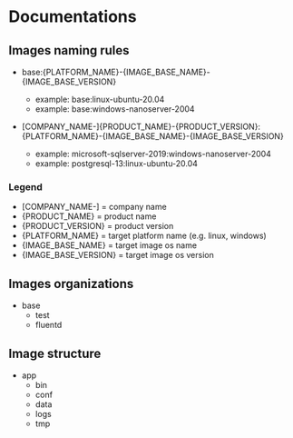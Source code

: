 # Documentations

## Images naming rules

* base:{PLATFORM_NAME}-{IMAGE_BASE_NAME}-{IMAGE_BASE_VERSION}
  * example: base:linux-ubuntu-20.04
  * example: base:windows-nanoserver-2004

* [COMPANY_NAME-]{PRODUCT_NAME}-{PRODUCT_VERSION}:{PLATFORM_NAME}-{IMAGE_BASE_NAME}-{IMAGE_BASE_VERSION}
  * example: microsoft-sqlserver-2019:windows-nanoserver-2004
  * example: postgresql-13:linux-ubuntu-20.04

### Legend

* [COMPANY_NAME-]      = company name
* {PRODUCT_NAME}       = product name
* {PRODUCT_VERSION}    = product version
* {PLATFORM_NAME}      = target platform name (e.g. linux, windows)
* {IMAGE_BASE_NAME}    = target image os name
* {IMAGE_BASE_VERSION} = target image os version

## Images organizations

* base
  * test
  * fluentd

## Image structure

* app
  * bin
  * conf
  * data
  * logs
  * tmp
